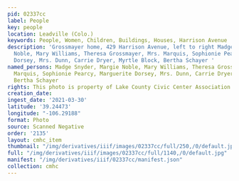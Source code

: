 ```yaml
---
pid: 02337cc
label: People
key: people
location: Leadville (Colo.)
keywords: People, Women, Children, Buildings, Houses, Harrison Avenue
description: 'Grossmayer home, 429 Harrison Avenue, left to right Madge Snyder, Margie
  Noble, Mary Williams, Theresa Grossmayer, Mrs. Marquis, Sophionie Pearcy, Marguerite
  Dorsey, Mrs. Dunn, Carrie Dryer, Myrtle Block, Bertha Schayer '
named_persons: Madge Snyder, Margie Noble, Mary Williams, Theresa Grossmayer, Mrs.
  Marquis, Sophionie Pearcy, Marguerite Dorsey, Mrs. Dunn, Carrie Dryer, Myrtle Block,
  Bertha Schayer
rights: This photo is property of Lake County Civic Center Association.
creation_date: 
ingest_date: '2021-03-30'
latitude: '39.24473'
longitude: "-106.29188"
format: Photo
source: Scanned Negative
order: '2135'
layout: cmhc_item
thumbnail: "/img/derivatives/iiif/images/02337cc/full/250,/0/default.jpg"
full: "/img/derivatives/iiif/images/02337cc/full/1140,/0/default.jpg"
manifest: "/img/derivatives/iiif/02337cc/manifest.json"
collection: cmhc
---
```

